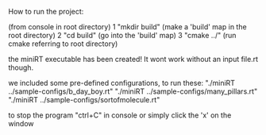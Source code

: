 How to run the project:

(from console in root directory)
1 "mkdir build" (make a 'build' map in the root directory)
2 "cd build" (go into the 'build' map)
3 "cmake ../" (run cmake referring to root directory)

the miniRT executable has been created! It wont work without an input file.rt though.

we included some pre-defined configurations, to run these:
"./miniRT ../sample-configs/b_day_boy.rt"
"./miniRT ../sample-configs/many_pillars.rt"
"./miniRT ../sample-configs/sortofmolecule.rt"

to stop the program "ctrl+C" in console or simply click the 'x' on the window
